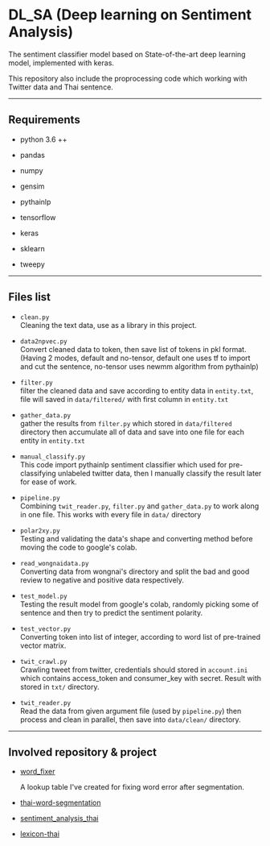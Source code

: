 DL_SA (Deep learning on Sentiment Analysis)
=====

The sentiment classifier model based on State-of-the-art deep learning model, implemented with keras.

This repository also include the proprocessing code which working with Twitter data and Thai sentence.

---
## Requirements
- python 3.6 ++

- pandas
- numpy
- gensim
- pythainlp
- tensorflow
- keras
- sklearn
- tweepy

---
## Files list
- `clean.py`  
   Cleaning the text data, use as a library in this project.

- `data2npvec.py`  
   Convert cleaned data to token, then save list of tokens in pkl format. (Having 2 modes, default and no-tensor, default one uses tf to import and cut the sentence, no-tensor uses newmm algorithm from pythainlp)

- `filter.py`  
   filter the cleaned data and save according to entity data in `entity.txt`, file will saved in `data/filtered/` with first column in `entity.txt`

- `gather_data.py`  
   gather the results from `filter.py` which stored in `data/filtered` directory then accumulate all of data and save into one file for each entity in `entity.txt`

- `manual_classify.py`  
   This code import pythainlp sentiment classifier which used for pre-classifying unlabeled twitter data, then I manually classify the result later for ease of work.

- `pipeline.py`  
   Combining `twit_reader.py`, `filter.py` and `gather_data.py` to work along in one file. This works with every file in `data/` directory

- `polar2xy.py`  
   Testing and validating the data's shape and converting method before moving the code to google's colab.

- `read_wongnaidata.py`  
   Converting data from wongnai's directory and split the bad and good review to negative and positive data respectively.

- `test_model.py`  
   Testing the result model from google's colab, randomly picking some of sentence and then try to predict the sentiment polarity.

- `test_vector.py`  
   Converting token into list of integer, according to word list of pre-trained vector matrix.

- `twit_crawl.py`  
   Crawling tweet from twitter, credentials should stored in `account.ini` which contains access_token and consumer_key with secret. Result with stored in `txt/` directory.

- `twit_reader.py`  
   Read the data from given argument file (used by `pipeline.py`) then process and clean in parallel, then save into `data/clean/` directory.

---

## Involved repository & project
- [word_fixer][1]

   A lookup table I've created for fixing word error after segmentation.

- [thai-word-segmentation][2]
- [sentiment_analysis_thai][3]
- [lexicon-thai][4]

[1]: https://github.com/LXZE/Thai_word_fixer
[2]: https://github.com/sertiscorp/thai-word-segmentation/tree/5c77e020d592eef38c20a89a81e1c3eb957ecac8
[3]: https://github.com/JagerV3/sentiment_analysis_thai/tree/b99ef710e01691e2b8d8555c38f3ef418397ec4e
[4]: https://github.com/PyThaiNLP/lexicon-thai/tree/eb2f26e6cf5f5e94bb560a742f027c9f6a5354a8

